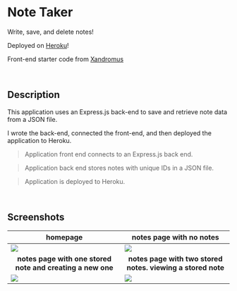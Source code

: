 # Note Taker
Write, save, and delete notes! 

Deployed on [Heroku][1]! 

Front-end starter code from [Xandromus][2]

<br>

## Description
This application uses an Express.js back-end to save and retrieve note data from a JSON file.

I wrote the back-end, connected the front-end, and then deployed the application to Heroku.

> Application front end connects to an Express.js back end.

> Application back end stores notes with unique IDs in a JSON file.

> Application is deployed to Heroku.

<br>


## Screenshots
|<center><b>homepage</b>|<center><b>notes page with no notes</b>|
-|-
![][3]|![][4]
|<center><b>notes page with one stored note and creating a new one</b>|<center><b>notes page with two stored notes. viewing a stored note</b>|
![][5]|![][6]


[1]:https://young-harbor-02832.herokuapp.com
[2]:https://github.com/coding-boot-camp/miniature-eureka
[3]:./images/1.png
[4]:./images/2.png
[5]:./images/3.png
[6]:./images/4.png
